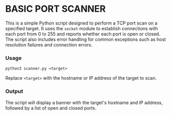 # BASIC PORT SCANNER
This is a simple Python script designed to perform a TCP port scan on a specified target. It uses the `socket` module to establish connections with each port from 0 to 255 and reports whether each port is open or closed. The script also includes error handling for common exceptions such as host resolution failures and connection errors.

### Usage
```
python3 scanner.py <target>
```
Replace `<target>` with the hostname or IP address of the target to scan.

### Output
The script will display a banner with the target's hostname and IP address, followed by a list of open and closed ports.
